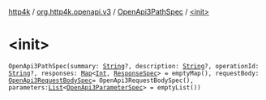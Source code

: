 [http4k](../../index.md) / [org.http4k.openapi.v3](../index.md) / [OpenApi3PathSpec](index.md) / [&lt;init&gt;](./-init-.md)

# &lt;init&gt;

`OpenApi3PathSpec(summary: `[`String`](https://kotlinlang.org/api/latest/jvm/stdlib/kotlin/-string/index.html)`?, description: `[`String`](https://kotlinlang.org/api/latest/jvm/stdlib/kotlin/-string/index.html)`?, operationId: `[`String`](https://kotlinlang.org/api/latest/jvm/stdlib/kotlin/-string/index.html)`?, responses: `[`Map`](https://kotlinlang.org/api/latest/jvm/stdlib/kotlin.collections/-map/index.html)`<`[`Int`](https://kotlinlang.org/api/latest/jvm/stdlib/kotlin/-int/index.html)`, `[`ResponseSpec`](../../org.http4k.openapi/-response-spec/index.md)`> = emptyMap(), requestBody: `[`OpenApi3RequestBodySpec`](../-open-api3-request-body-spec/index.md)` = OpenApi3RequestBodySpec(), parameters: `[`List`](https://kotlinlang.org/api/latest/jvm/stdlib/kotlin.collections/-list/index.html)`<`[`OpenApi3ParameterSpec`](../-open-api3-parameter-spec/index.md)`> = emptyList())`